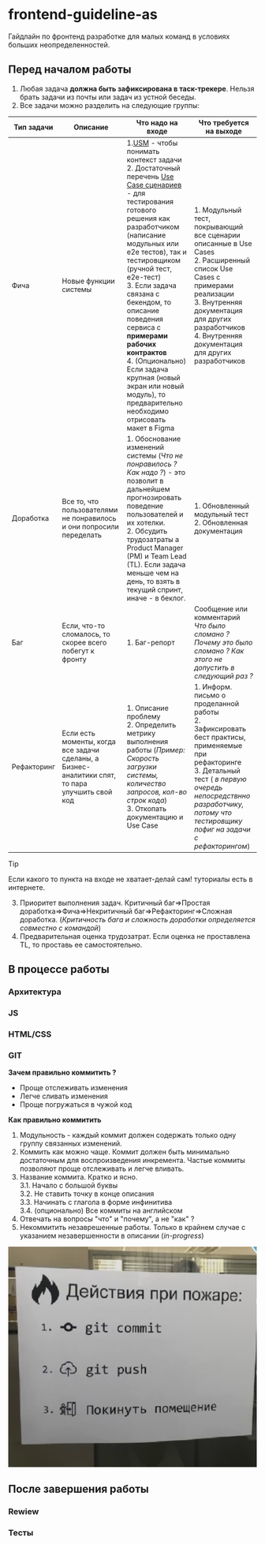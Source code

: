# frontend-guideline-as
Гайдлайн по фронтенд разработке для малых команд в условиях больших неопределенностей. 

## Перед началом работы 
1. Любая задача **должна быть зафиксирована в таск-трекере**. Нельзя брать задачи из почты или задач из устной беседы.
2. Все задачи можно разделить на следующие группы:
   
| Тип задачи|Описание | Что надо на входе| Что требуется на  выходе|
| ------------- | ------------- |------------- | ------------- |
| Фича  | Новые функции системы  |1.[USM](https://practicum.yandex.ru/blog/chto-takoe-user-story-i-kak-napisat/) - чтобы понимать контекст задачи <br> 2. Достаточный перечень [Use Case сценариев](https://practicum.yandex.ru/blog/chto-takoe-use-case-kak-ih-napisat/) - для тестирования готового решения как разработчиком (написание модульных или e2e тестов), так и тестировщиком (ручной тест, e2e-тест) <br> 3. Если задача связана с бекендом, то описание поведения сервиса с **примерами рабочих контрактов** <br> 4. (Опционально) Если задача крупная (новый экран или новый модуль), то предварительно необходимо отрисовать макет в Figma |1. Модульный тест, покрывающий все сценарии описанные в Use Cases <br> 2. Расширенный список Use Cases с примерами реализации <br> 3. Внутренняя документация для других разработчиков <br> 4. Внутренняя документация для других разработчиков |
| Доработка | Все то, что пользователями не понравилось и они попросили переделать  |1. Обоснование изменений системы (_Что не понравилось ? Как надо ?_) - это позволит в дальнейшем прогнозировать поведение пользователей и их хотелки. <br> 2. Обсудить трудозатраты а Product Manager (PM)  и Team Lead (TL). Если задача меньше чем на день, то взять в текущий спринт, иначе - в беклог. |1. Обновленный модульный тест <br> 2. Обновленная документация|
| Баг | Если, что-то сломалось, то скорее всего побегут к фронту |1. Баг-репорт  | Сообщение или комментарий _Что было сломано ? Почему это было сломано ? Как этого не допустить в следующий раз ?_  |
| Рефакторинг | Если есть моменты, когда все задачи сделаны, а Бизнес-аналитики спят, то пара улучшить свой код | 1. Описание проблему <br> 2. Определить метрику выполнения работы (_Пример: Скорость загрузки системы, количество запросов, кол-во строк кода_) <br> 3. Откопать документацию и Use Case  |1. Информ. письмо о проделанной работы <br> 2. Зафиксировать бест практисы, применяемые при рефакторинге <br> 3. Детальный тест ( _в первую очередь непосредствнно разработчику, потому что тестировщику пофиг на задачи с рефакторингом_) |
> [!TIP]
> Если какого то пункта на входе не хватает-делай сам! туториалы есть в интернете.

3. Приоритет выполнения задач. Критичный баг=>Простая доработка=>Фича=>Некритичный баг=>Рефакторинг=>Cложная доработка. (_Критичность бага и сложность доработки определяется совместно с командой_)
4. Предварительная оценка трудозатрат. Если оценка не проставлена TL, то проставь ее самостоятельно.
   
## В процессе работы 
### Архитектура
### JS
### HTML/CSS
### GIT
**Зачем правильно коммитить ?**
* Проще отслеживать изменения
* Легче сливать изменения
* Проще погружаться в чужой код
  
**Как правильно коммитить**
1. Модульность - каждый коммит должен содержать только одну группу связанных изменений.
2. Коммить как можно чаще. Коммит должен быть минимально достаточным для воспроизведения инкремента. Частые коммиты позволяют проще отслеживать и легче вливать.
3. Название коммита. Кратко и ясно.<br>
3.1. Начало с большой буквы<br>
3.2. Не ставить точку в конце описания<br>
3.3. Начинать с глагола в форме инфинитива<br>
3.4. (опционально) Все коммиты на английском<br>
4. Отвечать на вопросы "что" и "почему", а не "как" ?
5. Некоммитить незаврешенные работы. Только в крайнем случае с указанием незавершенности в описании (_in-progress_)

![Commit Meme](/assets/mem1.jpg)
## После завершения работы
### Rewiew
### Тесты
